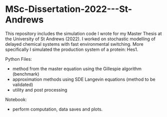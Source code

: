 # MSc-Dissertation-2022---St-Andrews

This repository includes the simulation code I wrote for my Master Thesis at the University of St Andrews (2022).
I worked on stochastic modelling of delayed chemical systems with fast environmental switching.
More specifically I simulated the production system of a protein: Hes1.

Python Files:
- method from the master equation using the Gillespie algorithm (benchmark)
- approximation methods using SDE Langevin equations (method to be validated)
- utility and post processing

Notebook:
- perform computation, data saves and plots.
